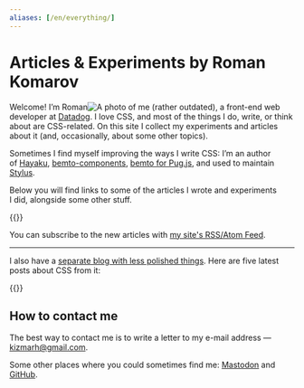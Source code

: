 ```yaml
---
aliases: [/en/everything/]
---
```


# **Articles & Experiments** by <span class="p-name p-author">Roman Komarov</span>

Welcome! I’m Roman![A photo of me (rather outdated)](/photo.jpg "{:hidden aria-hidden='true' class='u-photo'}")<a class="u-url u-uid" href="https://kizu.dev" hidden aria-hidden="true">kizu.dev</a>, a <span class="p-job-title">front-end web developer</span> at [Datadog](https://www.datadoghq.com/ "{:class='p-org'}"). <span class="p-note">I love <span class="p-category">CSS</span>, and most of the things I do, write, or think about are CSS-related.</span> On this site I collect my experiments and articles about it (and, occasionally, about some other topics).

Sometimes I find myself improving the ways I write CSS: I’m an author of [Hayaku](https://github.com/hayaku/hayaku/), [bemto-components](https://github.com/bemto/bemto-components), [bemto for Pug.js](https://github.com/kizu/bemto/), and used to maintain [Stylus](https://github.com/stylus/stylus/).

Below you will find links to some of the articles I wrote and experiments I did, alongside some other stuff.

{{<ArticleList>}}

You can subscribe to the new articles with [my site's RSS/Atom Feed](https://feeds.feedburner.com/kizuruen).

- - -

I also have a [separate blog with less polished things](https://blog.kizu.dev "{:rel='me' class='u-url'}"). Here are five latest posts about CSS from it:

{{<BlogList>}}

## How to contact me

The best way to contact me is to write a letter to my e-mail address — [kizmarh@gmail.com](mailto:kizmarh@gmail.com "{:class='u-email'}").

Some other places where you could sometimes find me: [Mastodon](https://front-end.social/@kizu "{:rel='me' class='u-url'}") and [GitHub](gh:kizu "{:rel='me' class='u-url'}").
